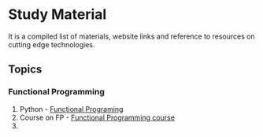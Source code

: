 # Study Material

It is a compiled list of materials, website links and reference to resources on cutting edge technologies. 

## Topics

### Functional Programming
  1. Python - [Functional Programing](https://realpython.com/python-functional-programming/)
  2. Course on FP - [Functional Programming course](https://realpython.com/courses/functional-programming-python/)
  3. 
